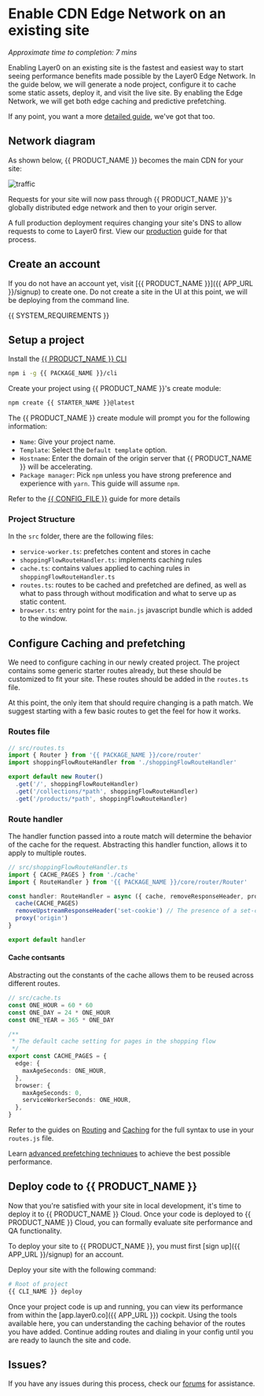 # Enable CDN Edge Network on an existing site

_Approximate time to completion: 7 mins_

Enabling Layer0 on an existing site is the fastest and easiest way to start seeing performance benefits made possible by the Layer0 Edge Network. In the guide below, we will generate a node project, configure it to cache some static assets, deploy it, and visit the live site. By enabling the Edge Network, we will get both edge caching and predictive prefetching.

If any point, you want a more [detailed guide](/guides/traditional_sites), we've got that too.

## Network diagram

As shown below, {{ PRODUCT_NAME }} becomes the main CDN for your site:

![traffic](/images/starter/traffic.svg)

Requests for your site will now pass through {{ PRODUCT_NAME }}'s globally distributed edge network and then to your origin server.

A full production deployment requires changing your site's DNS to allow requests to come to Layer0 first. View our [production](/guides/production) guide for that process.

## Create an account

If you do not have an account yet, visit [{{ PRODUCT_NAME }}]({{ APP_URL }}/signup) to create one. Do not create a site in the UI at this point, we will be deploying from the command line.

{{ SYSTEM_REQUIREMENTS }}

## Setup a project

Install the [{{ PRODUCT_NAME }} CLI](cli)

```bash
npm i -g {{ PACKAGE_NAME }}/cli
```

Create your project using {{ PRODUCT_NAME }}'s create module:

```bash
npm create {{ STARTER_NAME }}@latest
```

The {{ PRODUCT_NAME }} create module will prompt you for the following information:

- `Name`: Give your project name.
- `Template`: Select the `Default template` option.
- `Hostname`: Enter the domain of the origin server that {{ PRODUCT_NAME }} will be accelerating.
- `Package manager`: Pick `npm` unless you have strong preference and experience with `yarn`. This guide will assume `npm`.

Refer to the [{{ CONFIG_FILE }}](layer0_config) guide for more details

### Project Structure

In the `src` folder, there are the following files:

- `service-worker.ts`: prefetches content and stores in cache
- `shoppingFlowRouteHandler.ts`: implements caching rules
- `cache.ts`: contains values applied to caching rules in `shoppingFlowRouteHandler.ts`
- `routes.ts`: routes to be cached and prefetched are defined, as well as what to pass through without modification and what to serve up as static content.
- `browser.ts`: entry point for the `main.js` javascript bundle which is added to the window.

## Configure Caching and prefetching

We need to configure caching in our newly created project. The project contains some generic starter routes already, but these should be customized to fit your site. These routes should be added in the `routes.ts` file.

At this point, the only item that should require changing is a path match. We suggest starting with a few basic routes to get the feel for how it works.

### Routes file

```typescript
// src/routes.ts
import { Router } from '{{ PACKAGE_NAME }}/core/router'
import shoppingFlowRouteHandler from './shoppingFlowRouteHandler'

export default new Router()
  .get('/', shoppingFlowRouteHandler)
  .get('/collections/*path', shoppingFlowRouteHandler)
  .get('/products/*path', shoppingFlowRouteHandler)
```

### Route handler

The handler function passed into a route match will determine the behavior of the cache for the request. Abstracting this handler function, allows it to apply to multiple routes.

```typescript
// src/shoppingFlowRouteHandler.ts
import { CACHE_PAGES } from './cache'
import { RouteHandler } from '{{ PACKAGE_NAME }}/core/router/Router'

const handler: RouteHandler = async ({ cache, removeResponseHeader, proxy }) => {
  cache(CACHE_PAGES)
  removeUpstreamResponseHeader('set-cookie') // The presence of a set-cookie header would prevent the response from being cached, so ensure set-cookie headers are removed.
  proxy('origin')
}

export default handler
```

#### Cache contsants

Abstracting out the constants of the cache allows them to be reused across different routes.

```typescript
// src/cache.ts
const ONE_HOUR = 60 * 60
const ONE_DAY = 24 * ONE_HOUR
const ONE_YEAR = 365 * ONE_DAY

/**
 * The default cache setting for pages in the shopping flow
 */
export const CACHE_PAGES = {
  edge: {
    maxAgeSeconds: ONE_HOUR,
  },
  browser: {
    maxAgeSeconds: 0,
    serviceWorkerSeconds: ONE_HOUR,
  },
}
```

Refer to the guides on [Routing](routing) and [Caching](caching) for the full syntax to use in your `routes.js` file.

Learn [advanced prefetching techniques](#section_advanced_prefetching_techniques) to achieve the best possible performance.

## Deploy code to {{ PRODUCT_NAME }}

Now that you're satisfied with your site in local development, it's time to deploy it to {{ PRODUCT_NAME }} Cloud. Once your code is deployed to {{ PRODUCT_NAME }} Cloud, you can formally evaluate site performance and QA functionality.

To deploy your site to {{ PRODUCT_NAME }}, you must first [sign up]({{ APP_URL }}/signup) for an account.

Deploy your site with the following command:

```bash
# Root of project
{{ CLI_NAME }} deploy
```

Once your project code is up and running, you can view its performance from within the [app.layer0.co]({{ APP_URL }}) cockpit. Using the tools available here, you can understanding the caching behavior of the routes you have added. Continue adding routes and dialing in your config until you are ready to launch the site and code.

## Issues?

If you have any issues during this process, check our [forums](FORUM_URL) for assistance.
